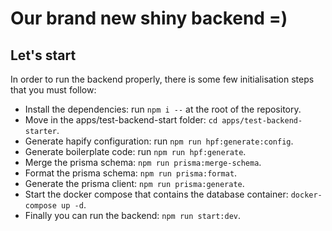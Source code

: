 # Our brand new shiny backend =)

## Let's start

In order to run the backend properly, there is some few initialisation steps that you
must follow:

- Install the dependencies: run `npm i --` at the root of the repository.
- Move in the apps/test-backend-start folder: `cd apps/test-backend-starter`.
- Generate hapify configuration: run `npm run hpf:generate:config`.
- Generate boilerplate code: run `npm run hpf:generate`.
- Merge the prisma schema: `npm run prisma:merge-schema`.
- Format the prisma schema: `npm run prisma:format`.
- Generate the prisma client: `npm run prisma:generate`.
- Start the docker compose that contains the database container: `docker-compose up -d`.
- Finally you can run the backend: `npm run start:dev`.


